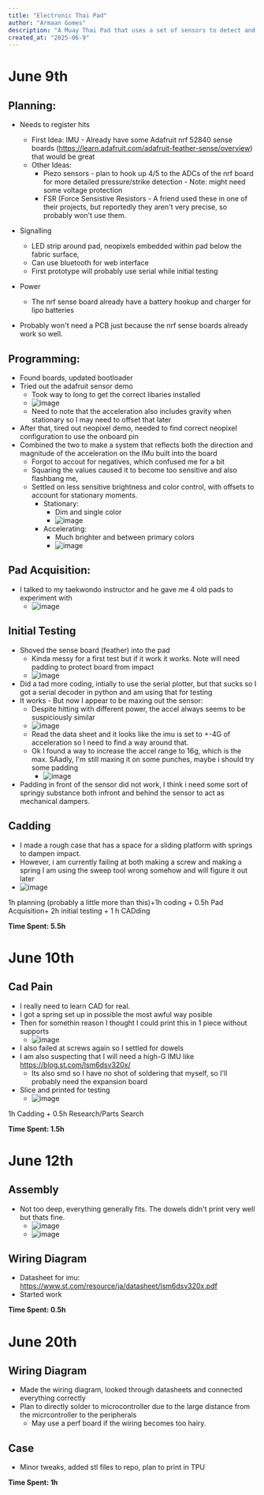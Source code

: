 ```yaml
---
title: "Electronic Thai Pad"
author: "Armaan Gomes"
description: "A Muay Thai Pad that uses a set of sensors to detect and respond to the strength of the hits."
created_at: "2025-06-9"
---
```



# June 9th
## Planning: 
- Needs to register hits
    - First Idea: IMU - Already have some Adafruit nrf 52840 sense boards (https://learn.adafruit.com/adafruit-feather-sense/overview) that would be great
    - Other Ideas:
        - Piezo sensors -  plan to hook up 4/5 to the ADCs of the nrf board for more detailed pressure/strike detection - Note: might need some voltage protection
        - FSR (Force Sensistive Resistors - A friend used these in one of their projects, but reportedly they aren't very precise, so probably won't use them.
     
- Signalling
    - LED strip around pad, neopixels embedded within pad below the fabric surface,
    - Can use bluetooth for web interface
    - First prototype will probably use serial while initial testing
 - Power
     - The nrf sense board already have a battery hookup and charger for lipo batteries
  
- Probably won't need a PCB just because the nrf sense boards already work so well.

## Programming:
- Found boards, updated bootloader
- Tried out the adafruit sensor demo
    - Took way to long to get the correct libaries installed
    -  ![image](https://github.com/user-attachments/assets/e89f43f3-7ec7-4315-a7c9-76b6738b8f1b)
    - Need to note that the acceleration also includes gravity when stationary so I may need to offset that later
-  After that, tired out neopixel demo, needed to find correct neopixel configuration to use the onboard pin
-  Combined the two to make a system that reflects both the direction and magnitude of the acceleration on the IMu built into the board
    - Forgot to accout for negatives, which confused me for a bit
    - Squaring the values caused it to become too sensitive and also flashbang me,
    - Settled on less sensitive brightness and color control, with offsets to account for stationary moments.
        - Stationary:
            - Dim and single color
            - ![image](https://github.com/user-attachments/assets/ef113a87-26f8-4cf1-a2cf-c42205d09bd2)
        - Accelerating:
            - Much brighter and between primary colors
            -   ![image](https://github.com/user-attachments/assets/3421a346-83bc-471d-8f4f-03a862300da3)

## Pad Acquisition:
- I talked to my taekwondo instructor and he gave me 4 old pads to experiment with
    - ![image](https://github.com/user-attachments/assets/663e797c-c21d-4c95-8435-cf039c794f55)
## Initial Testing
- Shoved the sense board (feather) into the pad
    - Kinda messy for a first test but if it work it works. Note will need padding to protect board from impact
    - ![image](https://github.com/user-attachments/assets/e4b23e65-0b41-421a-9ed2-6275a5897912)
- Did a tad more coding, intially to use the serial plotter, but that sucks so I got a serial decoder in python and am using that for testing
- It works - But now I appear to be maxing out the sensor:
    - Despite hitting with different power, the accel always seems to be suspiciously similar 
    -  ![image](https://github.com/user-attachments/assets/b2a567f2-5a4f-44a5-b573-5c6a06c486ff)
    -  Read the data sheet and it looks like the imu is set to +-4G of acceleration so I need to find a way around that.
    -  Ok I found a way to increase the accel range to 16g, which is the max. SAadly, I'm still maxing it on some punches, maybe i should try some padding
        - ![image](https://github.com/user-attachments/assets/0a36be53-1bfc-4820-9df9-e702e593c572)   
- Padding in front of the sensor did not work, I think i need some sort of springy substance both infront and behind the sensor to act as mechanical dampers.

## Cadding
- I made a rough case that has a space for a sliding platform with springs to dampen impact.
- However, i am currently failing at both making a screw and making a spring I am using the sweep tool wrong somehow and will figure it out later
- ![image](https://github.com/user-attachments/assets/8c1b04f7-b054-4612-bb5c-517e8673b0cf)




1h planning (probably a little more than this)+1h coding + 0.5h Pad Acquisition+ 2h initial testing + 1 h CADding


**Time Spent: 5.5h**

# June 10th
## Cad Pain
- I really need to learn CAD for real.
- I got a spring set up in possible the most awful way posible
- Then for somethin reason I thought I could print this in 1 piece without supports
    - ![image](https://github.com/user-attachments/assets/47203654-fa56-4be8-b6a2-2958be35d38e)
 - I also failed at screws again so I settled for dowels
 - I am also suspecting that I will need a high-G IMU like https://blog.st.com/lsm6dsv320x/
     - Its also smd so I have no shot of soldering that myself, so I'll probably need the expansion board
- Slice and printed for testing
    - ![image](https://github.com/user-attachments/assets/5609cf54-d4c5-41e2-8742-4c0263d375a6)

1h Cadding + 0.5h Research/Parts Search
   
**Time Spent: 1.5h**

# June 12th
## Assembly
- Not too deep, everything generally fits. The dowels didn't print very well but thats fine.
  - ![image](https://github.com/user-attachments/assets/aa0567c6-5d4b-4e8a-aceb-41c003317913)
  - ![image](https://github.com/user-attachments/assets/d34ace5f-b2f9-4f2f-a44c-7c961731c9a0)
  
## Wiring Diagram
-  Datasheet for imu: https://www.st.com/resource/ja/datasheet/lsm6dsv320x.pdf
-  Started work

**Time Spent: 0.5h**

# June 20th
## Wiring Diagram
- Made the wiring diagram, looked through datasheets and connected everything correctly
- Plan to directly solder to microcontroller due to the large distance from the micrcontroller to the peripherals
    -  May use a perf board if the wiring becomes too hairy.
 
## Case
- Minor tweaks, added stl files to repo, plan to print in TPU

**Time Spent: 1h**
  
  


